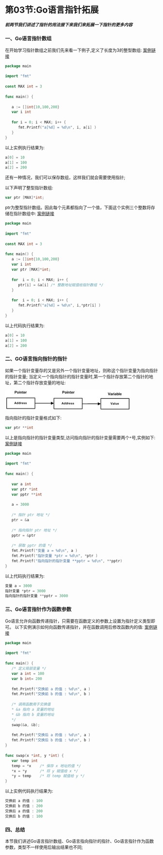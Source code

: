 # 第03节:Go语言指针拓展

##### 前两节我们讲述了指针的用法接下来我们来拓展一下指针的更多内容

### 一、Go语言指针数组

在开始学习指针数组之前我们先来看一下例子,定义了长度为3的整型数组:
[案例链接](https://github.com/Yan-Yan0129/Go-example/blob/master/%E7%AC%AC03%E7%AB%A0%EF%BC%9AGo%E8%AF%AD%E8%A8%80%E6%8C%87%E9%92%88/%E7%AC%AC03%E8%8A%82%EF%BC%9AGo%E8%AF%AD%E8%A8%80%E6%8C%87%E9%92%88%E6%8B%93%E5%B1%95/demo01.md)

```go
package main

import "fmt"

const MAX int = 3

func main() {

   a := []int{10,100,200}
   var i int

   for i = 0; i < MAX; i++ {
      fmt.Printf("a[%d] = %d\n", i, a[i] )
   }
}
```

以上实例执行结果为:

```go
a[0] = 10
a[1] = 100
a[2] = 200
```

还有一种情况，我们可以保存数组，这样我们就会需要使用指针;

以下声明了整型指针数组:

```go
var ptr [MAX]*int;
```

ptr为整型指针数组。因此每个元素都指向了一个值，下面这个实例三个整数将存储在指针数组中:
[案例链接](https://github.com/Yan-Yan0129/Go-example/blob/master/%E7%AC%AC03%E7%AB%A0%EF%BC%9AGo%E8%AF%AD%E8%A8%80%E6%8C%87%E9%92%88/%E7%AC%AC03%E8%8A%82%EF%BC%9AGo%E8%AF%AD%E8%A8%80%E6%8C%87%E9%92%88%E6%8B%93%E5%B1%95/demo02.md)

```go
package main

import "fmt"

const MAX int = 3

func main() {
   a := []int{10,100,200}
   var i int
   var ptr [MAX]*int;

   for  i = 0; i < MAX; i++ {
      ptr[i] = &a[i] /* 整数地址赋值给指针数组 */
   }

   for  i = 0; i < MAX; i++ {
      fmt.Printf("a[%d] = %d\n", i,*ptr[i] )
   }
}
```

以上代码执行结果为:

```go
a[0] = 10
a[1] = 100
a[2] = 200
```

### 二、GO语言指向指针的指针

如果一个指针变量存的又是另外一个指针变量地址，则称这个指针变量为指向指针的指针变量;
当定义一个指向指针的指针变量时,第一个指针存放第二个指针的地址，第二个指针存放变量的地址:

![iamge](../images/0301_polnter.png)

指向指针的指针变量格式如下:

```go
var ptr **int
```

以上是指向指针的指针变量类型,访问指向指针的指针变量需要两个`*`号,实例如下:
[案例链接](https://github.com/Yan-Yan0129/Go-example/blob/master/%E7%AC%AC03%E7%AB%A0%EF%BC%9AGo%E8%AF%AD%E8%A8%80%E6%8C%87%E9%92%88/%E7%AC%AC03%E8%8A%82%EF%BC%9AGo%E8%AF%AD%E8%A8%80%E6%8C%87%E9%92%88%E6%8B%93%E5%B1%95/demo03.md)

```go
package main

import "fmt"

func main() {

   var a int
   var ptr *int
   var pptr **int

   a = 3000

   /* 指针 ptr 地址 */
   ptr = &a

   /* 指向指针 ptr 地址 */
   pptr = &ptr

   /* 获取 pptr 的值 */
   fmt.Printf("变量 a = %d\n", a )
   fmt.Printf("指针变量 *ptr = %d\n", *ptr )
   fmt.Printf("指向指针的指针变量 **pptr = %d\n", **pptr)
}
```

以上代码执行结果为:

```go
变量 a = 3000
指针变量 *ptr = 3000
指向指针的指针变量 **pptr = 3000
```

### 三、Go语言指针作为函数参数

Go语言允许向函数传递指针，只需要在函数定义的参数上设置为指针定义类型即可。
以下实例演示如何向函数传递指针，并在函数调用后修改函数内的值:
[案例链接](https://github.com/Yan-Yan0129/Go-example/blob/master/%E7%AC%AC03%E7%AB%A0%EF%BC%9AGo%E8%AF%AD%E8%A8%80%E6%8C%87%E9%92%88/%E7%AC%AC03%E8%8A%82%EF%BC%9AGo%E8%AF%AD%E8%A8%80%E6%8C%87%E9%92%88%E6%8B%93%E5%B1%95/demo04.md)

```go
package main

import "fmt"

func main() {
   /* 定义局部变量 */
   var a int = 100
   var b int= 200

   fmt.Printf("交换前 a 的值 : %d\n", a )
   fmt.Printf("交换前 b 的值 : %d\n", b )

   /* 调用函数用于交换值
   * &a 指向 a 变量的地址
   * &b 指向 b 变量的地址
   */
   swap(&a, &b);

   fmt.Printf("交换后 a 的值 : %d\n", a )
   fmt.Printf("交换后 b 的值 : %d\n", b )
}

func swap(x *int, y *int) {
   var temp int
   temp = *x    /* 保存 x 地址的值 */
   *x = *y      /* 将 y 赋值给 x */
   *y = temp    /* 将 temp 赋值给 y */
}
```

以上实例代码执行结果为:

```go
交换前 a 的值 : 100
交换前 b 的值 : 200
交换后 a 的值 : 200
交换后 b 的值 : 100
```

### 四、总结

本节我们讲述Go语言指针数组、Go语言指向指针的指针、Go语言指针作为函数参数，类型不一样使用后输出结果也不同;